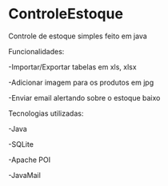 # ControleEstoque
Controle de estoque simples feito em java

Funcionalidades:

-Importar/Exportar tabelas em xls, xlsx

-Adicionar imagem para os produtos em jpg

-Enviar email alertando sobre o estoque baixo

Tecnologias utilizadas:

-Java

-SQLite

-Apache POI

-JavaMail
